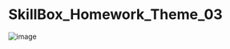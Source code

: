 # SkillBox_Homework_Theme_03
 
![image](https://user-images.githubusercontent.com/37297335/147362705-977cd79d-8154-4c6f-ad1b-610aced3dec4.png)
